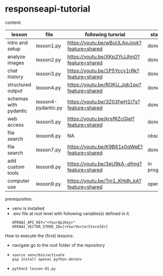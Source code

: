 # responseapi-tutorial

content:

| lesson | file | following turorial | status |
|-----------------|-----------------|-----------------|-----------------|
| intro and setup | lesson1.py | https://youtu.be/wBuULAoJxok?feature=shared | done |
| analyze images | lesson2.py | https://youtu.be/XKp2YrJJhn0?feature=shared | done |
| chat history | lesson3.py | https://youtu.be/1P5Yccy1rRk?feature=shared | done |
| structured output | lesson4.py | https://youtu.be/ROKU_Jqb1po?feature=shared | done |
| schemas with pydantic | lesson4-pydantic.py | https://youtu.be/3Z03fwH1I7s?feature=shared | done |
| web access | lesson5.py | https://youtu.be/krsfRZcGleI?feature=shared | done |
| file search | lesson6.py | NA | obsolete |
| file search | lesson7.py | https://youtu.be/K9B61x0qWeE?feature=shared | done |
| add custom tools | lesson8.py | https://youtu.be/3eU9kA-qfmg?feature=shared | in progress |
| computer use | lesson9.py | https://youtu.be/Tm1_KHdh_kA?feature=shared | open |

prerequisites:
* venv is installed
* .env file at root level with following variable(s) defined in it.
    ```
    OPENAI_API_KEY="<YourApiKey>"
    OPENAI_VECTOR_STORE_ID=[<YourVectorStoreId>]
How to execute the (first) lessons:
* navigate go to the root folder of the repository
* 
    ```
    source venv/bin/activate
    pip install openai python-dotenv
* 
    ```
    python3 lesson-01.py

